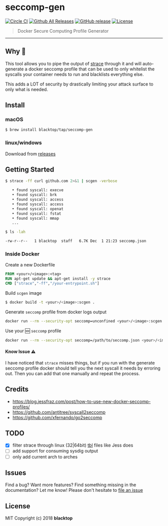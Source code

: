 # seccomp-gen

[![Circle CI](https://circleci.com/gh/blacktop/seccomp-gen.png?style=shield)](https://circleci.com/gh/blacktop/seccomp-gen) [![Github All Releases](https://img.shields.io/github/downloads/blacktop/seccomp-gen/total.svg)](https://github.com/blacktop/seccomp-gen/releases/latest) [![GitHub release](https://img.shields.io/github/release/blacktop/seccomp-gen.svg)](https://github.com/blacktop/seccomp-gen/releases) [![License](http://img.shields.io/:license-mit-blue.svg)](http://doge.mit-license.org)

> Docker Secure Computing Profile Generator

---

## Why 🤔

This tool allows you to pipe the output of [strace](https://strace.io) through it and will auto-generate a docker seccomp profile that can be used to only whitelist the syscalls your container needs to run and blacklists everything else.

This adds a LOT of security by drastically limiting your attack surface to only what is needed.

## Install

### macOS

```bash
$ brew install blacktop/tap/seccomp-gen
```

### linux/windows

Download from [releases](https://github.com/blacktop/seccomp-gen/releases/latest)

## Getting Started

```bash
$ strace -ff curl github.com 2>&1 | scgen -verbose

   • found syscall: execve
   • found syscall: brk
   • found syscall: access
   • found syscall: access
   • found syscall: openat
   • found syscall: fstat
   • found syscall: mmap
   ...
```

```bash
$ ls -lah

-rw-r--r--   1 blacktop  staff   6.7K Dec  1 21:23 seccomp.json
```

### Inside Docker

Create a new Dockerfile

```dockerfile
FROM <your>/<image>:<tag>
RUN apt-get update && apt-get install -y strace
CMD ["strace","-ff","/your-entrypoint.sh"]
```

Build `scgen` image

```bash
$ docker build -t <your>/<image>:scgen .
```

Generate `seccomp` profile from docker logs output

```bash
docker run --rm --security-opt seccomp=unconfined <your>/<image>:scgen 2>&1 | scgen -verbose
```

Use your :new: `seccomp` profile

```bash
docker run --rm --security-opt seccomp=/path/to/seccomp.json <your>/<image>:<tag>
```

#### Know Issue :warning:

I have noticed that `strace` misses things, but if you run with the generate seccomp profile docker should tell you the next syscall it needs by erroring out. Then you can add that one manually and repeat the process.

## Credits

- https://blog.jessfraz.com/post/how-to-use-new-docker-seccomp-profiles/
- https://github.com/antitree/syscall2seccomp
- https://github.com/xfernando/go2seccomp

## TODO

- [x] filter strace through linux (32|64bit) [tbl](https://github.com/torvalds/linux/blob/master/arch/x86/entry/syscalls/syscall_64.tbl) files like Jess does
- [ ] add support for consuming sysdig output
- [ ] only add current arch to arches

## Issues

Find a bug? Want more features? Find something missing in the documentation? Let me know! Please don't hesitate to [file an issue](https://github.com/blacktop/seccomp-gen/issues/new)

## License

MIT Copyright (c) 2018 **blacktop**
